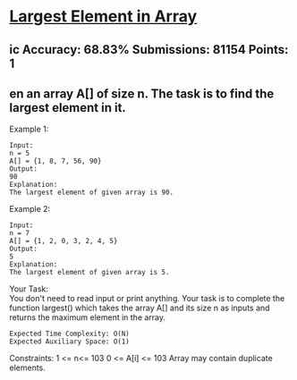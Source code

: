# [Largest Element in Array](https://practice.geeksforgeeks.org/problems/largest-element-in-array4009/1)

## ic Accuracy: 68.83% Submissions: 81154 Points: 1
## en an array A[] of size n. The task is to find the largest element in it.
 

Example 1:
```
Input:
n = 5
A[] = {1, 8, 7, 56, 90}
Output:
90
Explanation:
The largest element of given array is 90.
 ```

Example 2:
```
Input:
n = 7
A[] = {1, 2, 0, 3, 2, 4, 5}
Output:
5
Explanation:
The largest element of given array is 5.
 ```

Your Task:  
You don't need to read input or print anything. Your task is to complete the function largest() which takes the array A[] and its size n as inputs and returns the maximum element in the array.

 
```
Expected Time Complexity: O(N)
Expected Auxiliary Space: O(1)
```
 

Constraints:
1 <= n<= 103
0 <= A[i] <= 103
Array may contain duplicate elements. 
